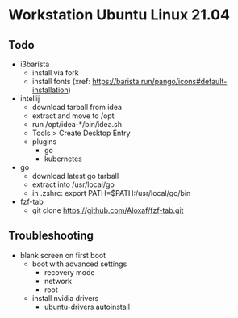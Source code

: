 # Workstation Ubuntu Linux 21.04

## Todo

* i3barista
    * install via fork
    * install fonts (xref: https://barista.run/pango/icons#default-installation)
* intellij
    * download tarball from idea
    * extract and move to /opt
    * run /opt/idea-*/bin/idea.sh
    * Tools > Create Desktop Entry
    * plugins
        * go
        * kubernetes
* go
    * download latest go tarball
    * extract into /usr/local/go
    * in .zshrc: export PATH=$PATH:/usr/local/go/bin
* fzf-tab
    * git clone https://github.com/Aloxaf/fzf-tab.git

## Troubleshooting

* blank screen on first boot
    * boot with advanced settings
        * recovery mode
        * network
        * root
    * install nvidia drivers
        * ubuntu-drivers autoinstall
